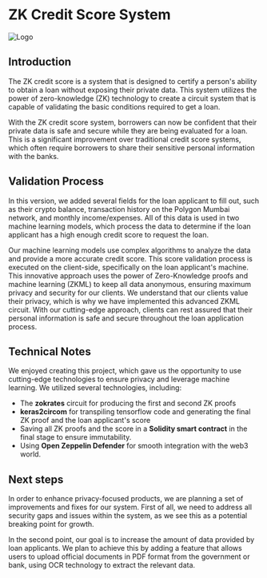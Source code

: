 
# ZK Credit Score System

![Logo](https://i.ibb.co/rpt77dr/8db82a156d434719bc201fe2f7e980f5.png) 

## **Introduction**
The ZK credit score is a system that is designed to certify a person's ability to obtain a loan without exposing their private data. This system utilizes the power of zero-knowledge (ZK) technology to create a circuit system that is capable of validating the basic conditions required to get a loan.

With the ZK credit score system, borrowers can now be confident that their private data is safe and secure while they are being evaluated for a loan. This is a significant improvement over traditional credit score systems, which often require borrowers to share their sensitive personal information with the banks.

## **Validation Process**
In this version, we added several fields for the loan applicant to fill out, such as their crypto balance, transaction history on the Polygon Mumbai network, and monthly income/expenses. All of this data is used in two machine learning models, which process the data to determine if the loan applicant has a high enough credit score to request the loan.

Our machine learning models use complex algorithms to analyze the data and provide a more accurate credit score. This score validation process is executed on the client-side, specifically on the loan applicant's machine. This innovative approach uses the power of Zero-Knowledge proofs and machine learning (ZKML) to keep all data anonymous, ensuring maximum privacy and security for our clients. We understand that our clients value their privacy, which is why we have implemented this advanced ZKML circuit. With our cutting-edge approach, clients can rest assured that their personal information is safe and secure throughout the loan application process.

## **Technical Notes**
We enjoyed creating this project, which gave us the opportunity to use cutting-edge technologies to ensure privacy and leverage machine learning. We utilized several technologies, including:
- The **zokrates** circuit for producing the first and second ZK proofs
- **keras2circom** for transpiling tensorflow code and generating the final ZK proof and the loan applicant's score
- Saving all ZK proofs and the score in a **Solidity smart contract** in the final stage to ensure immutability.
- Using **Open Zeppelin Defender** for smooth integration with the web3 world.

## **Next steps**
In order to enhance privacy-focused products, we are planning a set of improvements and fixes for our system. First of all, we need to address all security gaps and issues within the system, as we see this as a potential breaking point for growth.

In the second point, our goal is to increase the amount of data provided by loan applicants. We plan to achieve this by adding a feature that allows users to upload official documents in PDF format from the government or bank, using OCR technology to extract the relevant data.

